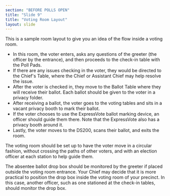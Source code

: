 ```yaml
---
section: "BEFORE POLLS OPEN"
title: "Slide 9"
title: "Voting Room Layout"
layout: slide
---
```


This is a sample room layout to give you an idea of the flow inside a voting room.

- In this room, the voter enters, asks any questions of the greeter (the officer by the entrance), and then proceeds to the check-in table with the Poll Pads.
- If there are any issues checking in the voter, they would be directed to the Chief's Table, where the Chief or Assistant Chief may help resolve the issue.
- After the voter is checked in, they move to the Ballot Table where they will receive their ballot. Each ballot should be given to the voter in a privacy folder.
- After receiving a ballot, the voter goes to the voting tables and sits in a vacant privacy booth to mark their ballot.
- If the voter chooses to use the ExpressVote ballot marking device, an officer should guide them there. Note that the ExpressVote also has a privacy booth around it.
- Lastly, the voter moves to the DS200, scans their ballot, and exits the room.

The voting room should be set up to have the voter move in a circular fashion, without crossing the paths of other voters, and with an election officer at each station to help guide them.

The absentee ballot drop box should be monitored by the greeter if placed outside the voting room entrance. Your Chief may decide that it is more practical to position the drop box inside the voting room of your precinct. In this case, another officer, such as one stationed at the check-in tables, should monitor the drop box.

